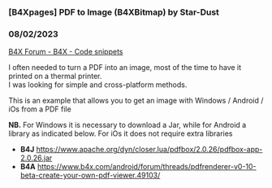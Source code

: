 ###  [B4Xpages] PDF to Image (B4XBitmap) by Star-Dust
### 08/02/2023
[B4X Forum - B4X - Code snippets](https://www.b4x.com/android/forum/threads/142406/)

I often needed to turn a PDF into an image, most of the time to have it printed on a thermal printer.  
I was looking for simple and cross-platform methods.  
  
This is an example that allows you to get an image with Windows / Android / iOs from a PDF file  
  
  
**NB.** For Windows it is necessary to download a Jar, while for Android a library as indicated below. For iOs it does not require extra libraries  

- **B4J** <https://www.apache.org/dyn/closer.lua/pdfbox/2.0.26/pdfbox-app-2.0.26.jar>
- **B4A** <https://www.b4x.com/android/forum/threads/pdfrenderer-v0-10-beta-create-your-own-pdf-viewer.49103/>